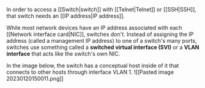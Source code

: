In order to access a [[Switch|switch]] with [[Telnet|Telnet]] or [[SSH|SSH]], that switch needs an [[IP address|IP address]].

While most network devices have an IP address associated with each [[Network interface card|NIC]], switches don't. Instead of assigning the IP address (called a management IP address) to one of a switch's many ports, switches use something called a **switched virtual interface (SVI)** or a **VLAN interface** that acts like the switch's own NIC.

In the image below, the switch has a conceptual host inside of it that connects to other hosts through interface VLAN 1.
![[Pasted image 20230120150011.png]]
